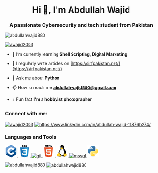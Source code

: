 <h1 align="center">Hi 👋, I'm Abdullah Wajid</h1>
<h3 align="center">A passionate Cybersecurity and tech student from Pakistan</h3>

<p align="left"> <img src="https://komarev.com/ghpvc/?username=abdullahwajid880&label=Profile%20views&color=0e75b6&style=flat" alt="abdullahwajid880" /> </p>

<p align="left"> <a href="https://twitter.com/awajid2003" target="blank"><img src="https://img.shields.io/twitter/follow/awajid2003?logo=twitter&style=for-the-badge" alt="awajid2003" /></a> </p>

- 🌱 I’m currently learning **Shell Scripting, Digital Marketing**

- 📝 I regularly write articles on [https://sirfpakistan.net/](https://sirfpakistan.net/)

- 💬 Ask me about **Python**

- 📫 How to reach me **abdullahwajid880@gmail.com**

- ⚡ Fun fact **I'm a hobbyist photographer**

<h3 align="left">Connect with me:</h3>
<p align="left">
<a href="https://twitter.com/awajid2003" target="blank"><img align="center" src="https://raw.githubusercontent.com/rahuldkjain/github-profile-readme-generator/master/src/images/icons/Social/twitter.svg" alt="awajid2003" height="30" width="40" /></a>
<a href="https://linkedin.com/in/https://www.linkedin.com/in/abdullah-wajid-11876b274/" target="blank"><img align="center" src="https://raw.githubusercontent.com/rahuldkjain/github-profile-readme-generator/master/src/images/icons/Social/linked-in-alt.svg" alt="https://www.linkedin.com/in/abdullah-wajid-11876b274/" height="30" width="40" /></a>
</p>

<h3 align="left">Languages and Tools:</h3>
<p align="left"> <a href="https://www.w3schools.com/cpp/" target="_blank" rel="noreferrer"> <img src="https://raw.githubusercontent.com/devicons/devicon/master/icons/cplusplus/cplusplus-original.svg" alt="cplusplus" width="40" height="40"/> </a> <a href="https://www.w3schools.com/css/" target="_blank" rel="noreferrer"> <img src="https://raw.githubusercontent.com/devicons/devicon/master/icons/css3/css3-original-wordmark.svg" alt="css3" width="40" height="40"/> </a> <a href="https://git-scm.com/" target="_blank" rel="noreferrer"> <img src="https://www.vectorlogo.zone/logos/git-scm/git-scm-icon.svg" alt="git" width="40" height="40"/> </a> <a href="https://www.w3.org/html/" target="_blank" rel="noreferrer"> <img src="https://raw.githubusercontent.com/devicons/devicon/master/icons/html5/html5-original-wordmark.svg" alt="html5" width="40" height="40"/> </a> <a href="https://www.linux.org/" target="_blank" rel="noreferrer"> <img src="https://raw.githubusercontent.com/devicons/devicon/master/icons/linux/linux-original.svg" alt="linux" width="40" height="40"/> </a> <a href="https://www.microsoft.com/en-us/sql-server" target="_blank" rel="noreferrer"> <img src="https://www.svgrepo.com/show/303229/microsoft-sql-server-logo.svg" alt="mssql" width="40" height="40"/> </a> <a href="https://www.python.org" target="_blank" rel="noreferrer"> <img src="https://raw.githubusercontent.com/devicons/devicon/master/icons/python/python-original.svg" alt="python" width="40" height="40"/> </a> </p>

<p><img align="left" src="https://github-readme-stats.vercel.app/api/top-langs?username=abdullahwajid880&show_icons=true&locale=en&layout=compact" alt="abdullahwajid880" /></p>

<p>&nbsp;<img align="center" src="https://github-readme-stats.vercel.app/api?username=abdullahwajid880&show_icons=true&locale=en" alt="abdullahwajid880" /></p>
